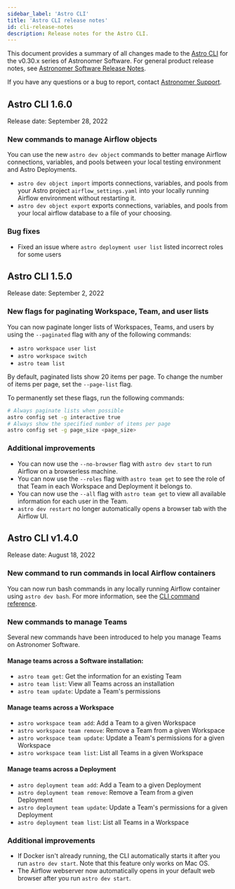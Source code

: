 ```yaml
---
sidebar_label: 'Astro CLI'
title: 'Astro CLI release notes'
id: cli-release-notes
description: Release notes for the Astro CLI.
---
```


This document provides a summary of all changes made to the [Astro CLI](install-cli.md) for the v0.30.x series of Astronomer Software. For general product release notes, see [Astronomer Software Release Notes](release-notes.md).

If you have any questions or a bug to report, contact [Astronomer Support](https://support.astronomer.io).

## Astro CLI 1.6.0 

Release date: September 28, 2022 

### New commands to manage Airflow objects 

You can use the new `astro dev object` commands to better manage Airflow connections, variables, and pools between your local testing environment and Astro Deployments. 

- `astro dev object import` imports connections, variables, and pools from your Astro project `airflow_settings.yaml` into your locally running Airflow environment without restarting it. 
- `astro dev object export` exports connections, variables, and pools from your local airflow database to a file of your choosing.

### Bug fixes 

- Fixed an issue where `astro deployment user list` listed incorrect roles for some users
  
## Astro CLI 1.5.0

Release date: September 2, 2022

### New flags for paginating Workspace, Team, and user lists

You can now paginate longer lists of Workspaces, Teams, and users by using the `--paginated` flag with any of the following commands:

- `astro workspace user list`
- `astro workspace switch`
- `astro team list`

By default, paginated lists show 20 items per page. To change the number of items per page, set the `--page-list` flag.

To permanently set these flags, run the following commands:

```sh
# Always paginate lists when possible
astro config set -g interactive true
# Always show the specified number of items per page
astro config set -g page_size <page_size>
```

### Additional improvements

- You can now use the `--no-browser` flag with `astro dev start` to run Airflow on a browserless machine.
- You can now use the `--roles` flag with `astro team get` to see the role of that Team in each Workspace and Deployment it belongs to.
- You can now use the `--all` flag with `astro team get` to view all available information for each user in the Team.
- `astro dev restart` no longer automatically opens a browser tab with the Airflow UI.

## Astro CLI v1.4.0

Release date: August 18, 2022

### New command to run commands in local Airflow containers

You can now run bash commands in any locally running Airflow container using `astro dev bash`. For more information, see the [CLI command reference](cli/astro-dev-bash.md).

### New commands to manage Teams

Several new commands have been introduced to help you manage Teams on Astronomer Software.

#### Manage teams across a Software installation:

- `astro team get`: Get the information for an existing Team
- `astro team list`: View all Teams across an installation
- `astro team update`: Update a Team's permissions

#### Manage teams across a Workspace

- `astro workspace team add`: Add a Team to a given Workspace
- `astro workspace team remove`: Remove a Team from a given Workspace
- `astro workspace team update`: Update a Team's permissions for a given Workspace
- `astro workspace team list`: List all Teams in a given Workspace

#### Manage teams across a Deployment

- `astro deployment team add`: Add a Team to a given Deployment
- `astro deployment team remove`: Remove a Team from a given Deployment
- `astro deployment team update`: Update a Team's permissions for a given Deployment
- `astro deployment team list`: List all Teams in a Workspace

### Additional improvements

- If Docker isn't already running, the CLI automatically starts it after you run `astro dev start`. Note that this feature only works on Mac OS.
- The Airflow webserver now automatically opens in your default web browser after you run `astro dev start`.

